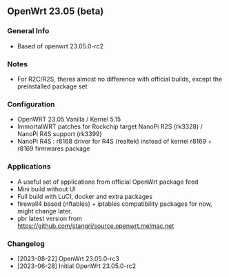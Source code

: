 ## OpenWrt 23.05 (beta)

### General Info
- Based of openwrt 23.05.0-rc2

### Notes
- For R2C/R2S, theres almost no difference with official builds, except the preinstalled package set

### Configuration
- OpenWRT 23.05 Vanilla / Kernel 5.15
- ImmortalWRT patches for Rockchip target NanoPi R2S (rk3328) / NanoPi R4S support (rk3399)
- NanoPi R4S : r8168 driver for R4S (realtek) instead of kernel r8169 + r8169 firmwares package

### Applications
- A useful set of applications from official OpenWrt package feed
- Mini build without UI
- Full build with LuCI, docker and extra packages
- firewall4 based (nftables) + iptables compatibility packages for now, might change later.
- pbr latest version from https://github.com/stangri/source.openwrt.melmac.net

### Changelog
- [2023-08-22] OpenWrt 23.05.0-rc3
- [2023-06-28] Initial OpenWrt 23.05.0-rc2
